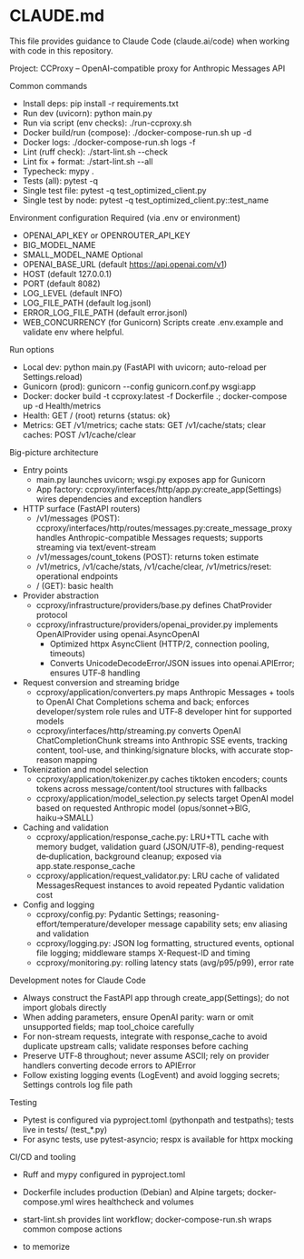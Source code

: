 # CLAUDE.md

This file provides guidance to Claude Code (claude.ai/code) when working with code in this repository.

Project: CCProxy – OpenAI-compatible proxy for Anthropic Messages API

Common commands
- Install deps: pip install -r requirements.txt
- Run dev (uvicorn): python main.py
- Run via script (env checks): ./run-ccproxy.sh
- Docker build/run (compose): ./docker-compose-run.sh up -d
- Docker logs: ./docker-compose-run.sh logs -f
- Lint (ruff check): ./start-lint.sh --check
- Lint fix + format: ./start-lint.sh --all
- Typecheck: mypy .
- Tests (all): pytest -q
- Single test file: pytest -q test_optimized_client.py
- Single test by node: pytest -q test_optimized_client.py::test_name

Environment configuration
Required (via .env or environment)
- OPENAI_API_KEY or OPENROUTER_API_KEY
- BIG_MODEL_NAME
- SMALL_MODEL_NAME
Optional
- OPENAI_BASE_URL (default https://api.openai.com/v1)
- HOST (default 127.0.0.1)
- PORT (default 8082)
- LOG_LEVEL (default INFO)
- LOG_FILE_PATH (default log.jsonl)
- ERROR_LOG_FILE_PATH (default error.jsonl)
- WEB_CONCURRENCY (for Gunicorn)
Scripts create .env.example and validate env where helpful.

Run options
- Local dev: python main.py (FastAPI with uvicorn; auto-reload per Settings.reload)
- Gunicorn (prod): gunicorn --config gunicorn.conf.py wsgi:app
- Docker: docker build -t ccproxy:latest -f Dockerfile .; docker-compose up -d
Health/metrics
- Health: GET / (root) returns {status: ok}
- Metrics: GET /v1/metrics; cache stats: GET /v1/cache/stats; clear caches: POST /v1/cache/clear

Big-picture architecture
- Entry points
  - main.py launches uvicorn; wsgi.py exposes app for Gunicorn
  - App factory: ccproxy/interfaces/http/app.py:create_app(Settings) wires dependencies and exception handlers
- HTTP surface (FastAPI routers)
  - /v1/messages (POST): ccproxy/interfaces/http/routes/messages.py:create_message_proxy handles Anthropic-compatible Messages requests; supports streaming via text/event-stream
  - /v1/messages/count_tokens (POST): returns token estimate
  - /v1/metrics, /v1/cache/stats, /v1/cache/clear, /v1/metrics/reset: operational endpoints
  - / (GET): basic health
- Provider abstraction
  - ccproxy/infrastructure/providers/base.py defines ChatProvider protocol
  - ccproxy/infrastructure/providers/openai_provider.py implements OpenAIProvider using openai.AsyncOpenAI
    - Optimized httpx AsyncClient (HTTP/2, connection pooling, timeouts)
    - Converts UnicodeDecodeError/JSON issues into openai.APIError; ensures UTF‑8 handling
- Request conversion and streaming bridge
  - ccproxy/application/converters.py maps Anthropic Messages + tools to OpenAI Chat Completions schema and back; enforces developer/system role rules and UTF‑8 developer hint for supported models
  - ccproxy/interfaces/http/streaming.py converts OpenAI ChatCompletionChunk streams into Anthropic SSE events, tracking content, tool-use, and thinking/signature blocks, with accurate stop-reason mapping
- Tokenization and model selection
  - ccproxy/application/tokenizer.py caches tiktoken encoders; counts tokens across message/content/tool structures with fallbacks
  - ccproxy/application/model_selection.py selects target OpenAI model based on requested Anthropic model (opus/sonnet→BIG, haiku→SMALL)
- Caching and validation
  - ccproxy/application/response_cache.py: LRU+TTL cache with memory budget, validation guard (JSON/UTF‑8), pending-request de‑duplication, background cleanup; exposed via app.state.response_cache
  - ccproxy/application/request_validator.py: LRU cache of validated MessagesRequest instances to avoid repeated Pydantic validation cost
- Config and logging
  - ccproxy/config.py: Pydantic Settings; reasoning-effort/temperature/developer message capability sets; env aliasing and validation
  - ccproxy/logging.py: JSON log formatting, structured events, optional file logging; middleware stamps X-Request-ID and timing
  - ccproxy/monitoring.py: rolling latency stats (avg/p95/p99), error rate

Development notes for Claude Code
- Always construct the FastAPI app through create_app(Settings); do not import globals directly
- When adding parameters, ensure OpenAI parity: warn or omit unsupported fields; map tool_choice carefully
- For non-stream requests, integrate with response_cache to avoid duplicate upstream calls; validate responses before caching
- Preserve UTF‑8 throughout; never assume ASCII; rely on provider handlers converting decode errors to APIError
- Follow existing logging events (LogEvent) and avoid logging secrets; Settings controls log file path

Testing
- Pytest is configured via pyproject.toml (pythonpath and testpaths); tests live in tests/ (test_*.py)
- For async tests, use pytest-asyncio; respx is available for httpx mocking

CI/CD and tooling
- Ruff and mypy configured in pyproject.toml
- Dockerfile includes production (Debian) and Alpine targets; docker-compose.yml wires healthcheck and volumes
- start-lint.sh provides lint workflow; docker-compose-run.sh wraps common compose actions

- to memorize
